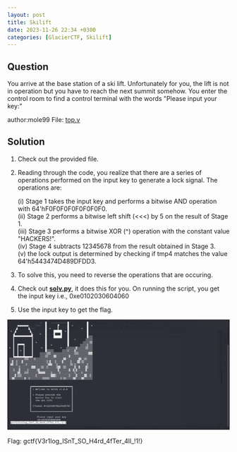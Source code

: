 ```yaml
---
layout: post
title: Skilift
date: 2023-11-26 22:34 +0300
categories: [GlacierCTF, Skilift]
---
```

## Question
You arrive at the base station of a ski lift. Unfortunately for you, the lift is not in operation but you have to reach the next summit somehow. You enter the control room to find a control terminal with the words "Please input your key:"

author:mole99
File: [top.v](assets\CTFs-main\GlacierCTF\Skilift\top.v)
## Solution
1. Check out the provided file.
2. Reading through the code, you realize that there are a series of operations performed on the input key to generate a lock signal. The operations are:

   (i) Stage 1 takes the input key and performs a bitwise AND operation with 64'hF0F0F0F0F0F0F0F0.<br />
   (ii) Stage 2 performs a bitwise left shift (<<<) by 5 on the result of Stage 1.<br />
   (iii) Stage 3 performs a bitwise XOR (^) operation with the constant value "HACKERS!".<br />
   (iv) Stage 4 subtracts 12345678 from the result obtained in Stage 3.<br />
   (v) the lock output is determined by checking if tmp4 matches the value 64'h5443474D489DFDD3.

3. To solve this, you need to reverse the operations that are occuring.
4. Check out [**solv.py**](assets\CTFs-main\GlacierCTF\Skilift\solv.py), it does this for you. On running the script, you get the input key i.e., 0xe0102030604060
5. Use the input key to get the flag.

![Alt text](assets\CTFs-main\GlacierCTF\Skilift\solv.png)

Flag: gctf{V3r1log_ISnT_SO_H4rd_4fTer_4ll_!1!}


